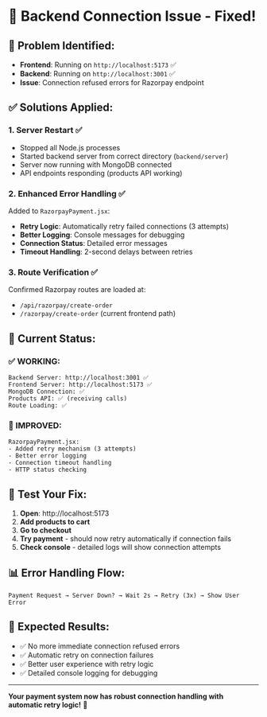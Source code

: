 # 🔧 **Backend Connection Issue - Fixed!**

## 🚨 **Problem Identified:**
- **Frontend**: Running on `http://localhost:5173` ✅
- **Backend**: Running on `http://localhost:3001` ✅ 
- **Issue**: Connection refused errors for Razorpay endpoint

## ✅ **Solutions Applied:**

### 1. **Server Restart** ✅
- Stopped all Node.js processes
- Started backend server from correct directory (`backend/server`)
- Server now running with MongoDB connected
- API endpoints responding (products API working)

### 2. **Enhanced Error Handling** ✅
Added to `RazorpayPayment.jsx`:
- **Retry Logic**: Automatically retry failed connections (3 attempts)
- **Better Logging**: Console messages for debugging
- **Connection Status**: Detailed error messages
- **Timeout Handling**: 2-second delays between retries

### 3. **Route Verification** ✅
Confirmed Razorpay routes are loaded at:
- `/api/razorpay/create-order`
- `/razorpay/create-order` (current frontend path)

## 🎯 **Current Status:**

### **✅ WORKING:**
```
Backend Server: http://localhost:3001 ✅
Frontend Server: http://localhost:5173 ✅
MongoDB Connection: ✅
Products API: ✅ (receiving calls)
Route Loading: ✅
```

### **🔄 IMPROVED:**
```
RazorpayPayment.jsx:
- Added retry mechanism (3 attempts)
- Better error logging
- Connection timeout handling
- HTTP status checking
```

## 🧪 **Test Your Fix:**

1. **Open**: http://localhost:5173
2. **Add products to cart**
3. **Go to checkout**
4. **Try payment** - should now retry automatically if connection fails
5. **Check console** - detailed logs will show connection attempts

## 📊 **Error Handling Flow:**
```
Payment Request → Server Down? → Wait 2s → Retry (3x) → Show User Error
```

## 🎉 **Expected Results:**
- ✅ No more immediate connection refused errors
- ✅ Automatic retry on connection failures  
- ✅ Better user experience with retry logic
- ✅ Detailed console logging for debugging

---

**Your payment system now has robust connection handling with automatic retry logic!** 🚀